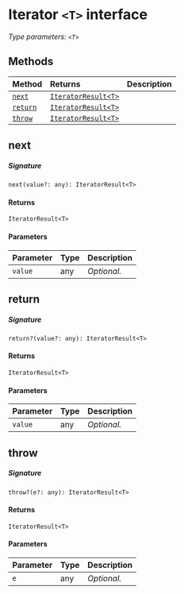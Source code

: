 # Iterator `<T>` interface



_Type parameters: `<T>`_









## Methods

| Method	   |  Returns	| Description|
|:-------------|:-------|:-----------|
|[`next`](#next~lclm9)      | [`IteratorResult<T>`](IteratorResult.md) |  |
|[`return`](#return~77oo9)      | [`IteratorResult<T>`](IteratorResult.md) |  |
|[`throw`](#throw~ty949)      | [`IteratorResult<T>`](IteratorResult.md) |  |



## next



##### Signature
`next(value?: any): IteratorResult<T>`

#### Returns
`IteratorResult<T>`

#### Parameters


| Parameter	   | Type    | Description |
|:-------------|:---------------|:------------|
| `value`    | any | _Optional._ |


## return



##### Signature
`return?(value?: any): IteratorResult<T>`

#### Returns
`IteratorResult<T>`

#### Parameters


| Parameter	   | Type    | Description |
|:-------------|:---------------|:------------|
| `value`    | any | _Optional._ |


## throw



##### Signature
`throw?(e?: any): IteratorResult<T>`

#### Returns
`IteratorResult<T>`

#### Parameters


| Parameter	   | Type    | Description |
|:-------------|:---------------|:------------|
| `e`    | any | _Optional._ |

